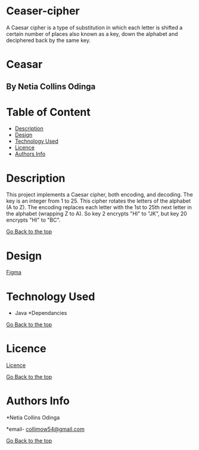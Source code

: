 # Ceaser-cipher
A Caesar cipher is a type of substitution in which each letter is shifted a certain number of places also known as a key, down the alphabet and deciphered back by the same key.
# Ceasar

## By Netia Collins Odinga 

# Table of Content

+ [Description](#description)
+ [Design](#design)
+ [Technology Used](#technology-used)
+ [Licence](#licence)
+ [Authors Info](#authors-Info)

# Description
<p>This project implements a Caesar cipher, both encoding, and decoding. The key is an integer from 1 to 25.
  This cipher rotates the letters of the alphabet (A to Z). 
  The encoding replaces each letter with the 1st to 25th next letter in the alphabet (wrapping Z to A). So key 2 encrypts "HI" to "JK", but key 20 encrypts "HI" to "BC". </p>

[Go Back to the top](#Ceasar)

# Design
[Figma]()

# Technology Used
* Java
*Dependancies

[Go Back to the top](#Ceasar)

# Licence

[Licence](LICENSE)

[Go Back to the top](#Ceasar)

# Authors Info

*Netia Collins Odinga

*email- collimow54@gmail.com

[Go Back to the top](#Ceasar)
